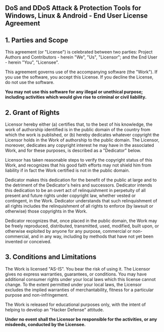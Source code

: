 ## DoS and DDoS Attack & Protection Tools for Windows, Linux & Android - End User License Agreement

## 1. Parties and Scope

This agreement (or "License") is celebrated between two parties: Project Authors and Contributors - herein "We", "Us", "Licensor"; and the End User - herein "You", "Licensee".

This agreement governs use of the accompanying software (the "Work"). If you use the software, you accept this License. If you decline the License, do not use the software.

**You may not use this software for any illegal or unethical purpose; including activities which would give rise to criminal or civil liability.**

## 2. Grant of Rights

Licensor hereby either (a) certifies that, to the best of his knowledge, the work of authorship identified is in the public domain of the country from which the work is published, or (b) hereby dedicates whatever copyright the Licensor holds in the Work of authorship to the public domain. The Licensor, moreover, dedicates any copyright interest he may have in the associated Work, and for these purposes, is described as a "Dedicator" below.

Licensor has taken reasonable steps to verify the copyright status of this Work, and recognizes that his good faith efforts may not shield him from liability if in fact the Work certified is not in the public domain.

Dedicator makes this dedication for the benefit of the public at large and to the detriment of the Dedicator's heirs and successors. Dedicator intends this dedication to be an overt act of relinquishment in perpetuity of all present and future rights under copyright law, whether vested or contingent, in the Work. Dedicator understands that such relinquishment of all rights includes the relinquishment of all rights to enforce (by lawsuit or otherwise) those copyrights in the Work.

Dedicator recognizes that, once placed in the public domain, the Work may be freely reproduced, distributed, transmitted, used, modified, built upon, or otherwise exploited by anyone for any purpose, commercial or non-commercial, and in any way, including by methods that have not yet been invented or conceived.

## 3. Conditions and Limitations

The Work is licensed "AS-IS". You bear the risk of using it. The Licensor gives no express warranties, guarantees, or conditions. You may have additional consumer rights under your local laws which this license cannot change. To the extent permitted under your local laws, the Licensor excludes the implied warranties of merchantability, fitness for a particular purpose and non-infringement.

The Work is released for educational purposes only, with the intent of helping to develop an "Hacker Defense" attitude.

**Under no event shall the Licensor be responsible for the activities, or any misdeeds, conducted by the Licensee.**
